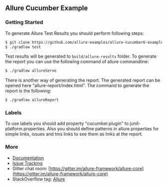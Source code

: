 
## Allure Cucumber Example

### Getting Started

To generate Allure Test Results you should perform following steps:

```bash
$ git clone https://github.com/allure-examples/allure-cucumber6-example.git
$ ./gradlew test
```

Test results will be generated to `build/allure-results` folder. To generate the report you can use the following command of allure commandline:

```bash
$ ./gradlew allureServe
```

There is another way of generating the report. The generated report can be opened here "allure-report/index.html". The command to generate the report is the following:

```bash
$ ./gradlew allureReport
```
### Labels
To use labels you should add  property "cucumber.plugin" to junit-platform.properties. Also you should define patterns in allure.properties for simple links, issues and tms links to see them as links at the report.

### More

* [Documentation](https://docs.qameta.io/allure/2.0/)
* [Issue Tracking](https://github.com/allure-framework/allure2/issues?labels=&milestone=&page=1&state=open)
* Gitter chat room: [https://gitter.im/allure-framework/allure-core](https://gitter.im/allure-framework/allure-core)
* StackOverflow tag: [Allure](http://stackoverflow.com/questions/tagged/allure)
